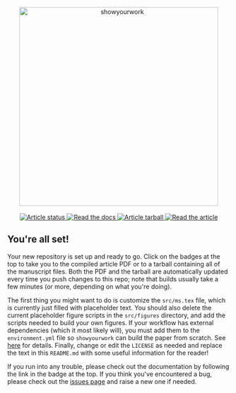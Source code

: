<p align="center">
<a href="https://github.com/rodluger/showyourwork">
<img width = "450" src="https://raw.githubusercontent.com/rodluger/showyourwork/img/showyourwork.png" alt="showyourwork"/>
</a>
<br>
<br>
<a href="https://github.com/{{ GITHUB_SLUG }}/actions/workflows/showyourwork.yml">
<img src="https://github.com/{{ GITHUB_SLUG }}/actions/workflows/showyourwork.yml/badge.svg" alt="Article status"/>
</a>
<a href="https://showyourwork.readthedocs.io/en/{{ SHOWYOURWORK_VERSION }}">
<img src="https://img.shields.io/badge/read-the%20docs-brightgreen.svg?style=flat" alt="Read the docs"/>
</a>
<a href="https://github.com/{{ GITHUB_SLUG }}/raw/main-pdf/arxiv.tar.gz">
<img src="https://img.shields.io/badge/article-tarball-blue.svg?style=flat" alt="Article tarball"/>
</a>
<a href="https://github.com/{{ GITHUB_SLUG }}/raw/main-pdf/ms.pdf">
<img src="https://img.shields.io/badge/article-pdf-blue.svg?style=flat" alt="Read the article"/>
</a>
</p>

## You're all set!

Your new repository is set up and ready to go. Click on the badges at the top to take you to the compiled article PDF or to a tarball containing all of the manuscript files. Both the PDF and the tarball are automatically updated every time you push changes to this repo; note that builds usually take a few minutes (or more, depending on what you're doing).

The first thing you might want to do is customize the `src/ms.tex` file, which is currently just filled with placeholder text. You should also delete the current placeholder figure scripts in the `src/figures` directory, and add the scripts needed to build your own figures. If your workflow has external dependencies (which it most likely will), you must add them to the `environment.yml` file so `showyourwork` can build the paper from scratch. See [here](https://conda.io/projects/conda/en/latest/user-guide/tasks/manage-environments.html#managing-environments) for details. Finally, change or edit the `LICENSE` as needed and replace the text in this `README.md` with some useful information for the reader!

If you run into any trouble, please check out the documentation by following the link in the badge at the top. If you think you've encountered a bug, please check out the [issues page](https://github.com/rodluger/showyourwork/issues) and raise a new one if needed.
